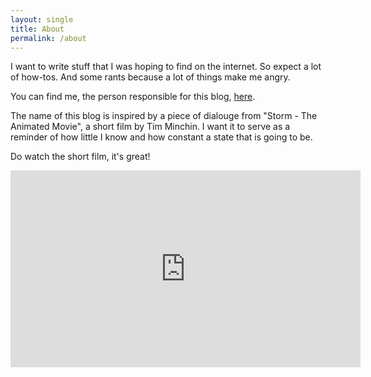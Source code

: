 ```yaml
---
layout: single
title: About
permalink: /about
---
```


I want to write stuff that I was hoping to find on the internet. So expect a lot of how-tos. And some rants because a lot of things make me angry.

You can find me, the person responsible for this blog, [here](https://aamnakhan.com/).

The name of this blog is inspired by a piece of dialouge from "Storm - The Animated Movie", a short film by Tim Minchin. I want it to serve as a reminder of how little I know and how constant a state that is going to be.

Do watch the short film, it's great!

<iframe width="560" height="315" src="http://www.youtube.com/embed/HhGuXCuDb1U" frameborder="0"> </iframe>
